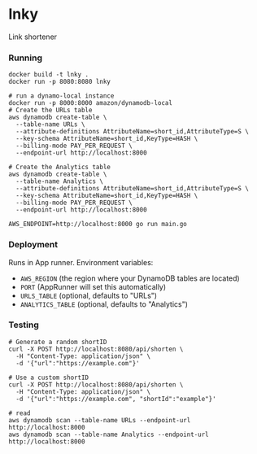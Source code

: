 # lnky
Link shortener

### Running

```
docker build -t lnky .
docker run -p 8080:8080 lnky
```

```
# run a dynamo-local instance
docker run -p 8000:8000 amazon/dynamodb-local
# Create the URLs table
aws dynamodb create-table \
  --table-name URLs \
  --attribute-definitions AttributeName=short_id,AttributeType=S \
  --key-schema AttributeName=short_id,KeyType=HASH \
  --billing-mode PAY_PER_REQUEST \
  --endpoint-url http://localhost:8000

# Create the Analytics table
aws dynamodb create-table \
  --table-name Analytics \
  --attribute-definitions AttributeName=short_id,AttributeType=S \
  --key-schema AttributeName=short_id,KeyType=HASH \
  --billing-mode PAY_PER_REQUEST \
  --endpoint-url http://localhost:8000

AWS_ENDPOINT=http://localhost:8000 go run main.go
```

### Deployment

Runs in App runner. Environment variables:
* `AWS_REGION` (the region where your DynamoDB tables are located)
* `PORT` (AppRunner will set this automatically)
* `URLS_TABLE` (optional, defaults to "URLs")
* `ANALYTICS_TABLE` (optional, defaults to "Analytics")


### Testing

```
# Generate a random shortID
curl -X POST http://localhost:8080/api/shorten \
  -H "Content-Type: application/json" \
  -d '{"url":"https://example.com"}'

# Use a custom shortID
curl -X POST http://localhost:8080/api/shorten \
  -H "Content-Type: application/json" \
  -d '{"url":"https://example.com", "shortId":"example"}'

# read
aws dynamodb scan --table-name URLs --endpoint-url http://localhost:8000
aws dynamodb scan --table-name Analytics --endpoint-url http://localhost:8000

```
